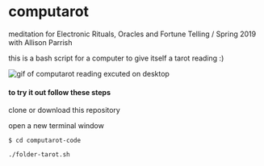 # computarot

meditation for Electronic Rituals, Oracles and Fortune Telling / Spring 2019 with Allison Parrish

this is a bash script for a computer to give itself a tarot reading :)

![gif of computarot reading excuted on desktop](https://images.ctfassets.net/jn2t9naj0ynh/6wB1hT0WmGVhzgLBdHB1Cy/dfb4b6c20ec086acd14914f24b99fb47/computarot.gif)

#### to try it out follow these steps

clone or download this repository

open a new terminal window

`$ cd computarot-code`

`./folder-tarot.sh`
